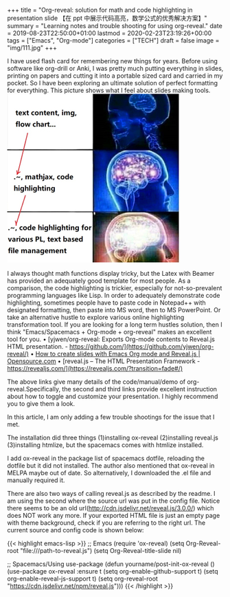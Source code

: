+++
title = "Org-reveal: solution for math and code highlighting in presentation slide 【在 ppt 中展示代码高亮，数学公式的优秀解决方案】"
summary = "Learning notes and trouble shooting for using org-reveal."
date = 2019-08-23T22:50:00+01:00
lastmod = 2020-02-23T23:19:26+00:00
tags = ["Emacs", "Org-mode"]
categories = ["TECH"]
draft = false
image = "img/111.jpg"
+++

I have used flash card for remembering new things for years. Before using software like org-drill or Anki, I was pretty much putting everything in slides, printing on papers and cutting it into a portable sized card and carried in my pocket. So I have been exploring an ultimate solution of perfect formatting for everything. This picture shows what I feel about slides making tools.
![](/img/org-reveal.jpg)

I always thought math functions display tricky, but the Latex with Beamer has provided an adequately good template for most people. As a comparison, the code highlighting is trickier, especially for not-so-prevalent programming languages like Lisp. In order to adequately demonstrate code highlighting, sometimes people have to paste code in Notepad++ with designated formatting, then paste into MS word, then to MS PowerPoint. Or take an alternative hustle to explore various online highlighting transformation tool. If you are looking for a long term hustles solution, then I think "Emacs/Spacemacs + Org-mode + org-reveal" makes an excellent tool for you.
• [yjwen/org-reveal: Exports Org-mode contents to Reveal.js HTML presentation. - https://github.com/](https://github.com/yjwen/org-reveal/)
• [How to create slides with Emacs Org mode and Reveal.js | Opensource.com](https://opensource.com/article/18/2/how-create-slides-emacs-org-mode-and-revealjs)
• [reveal.js – The HTML Presentation Framework - https://revealjs.com/](https://revealjs.com/?transition=fade#/)

The above links give many details of the code/manual/demo of org-reveal.Specifically, the second and third links provide excellent instruction about how to toggle and customize your presentation. I highly recommend you to give them a look.

In this article, I am only adding a few trouble shootings for the issue that I met.

The installation did three things (1)installing ox-reveal (2)installing reveal.js (3)installing htmlize, but the spacemacs comes with htmlize installed.

I add ox-reveal in the package list of spacemacs dotfile, reloading the dotfile but it did not installed. The author also mentioned that ox-reveal in MELPA maybe out of date. So alternatively, I downloaded the .el file and manually required it.

There are also two ways of calling reveal.js as described by the readme. I am using the second where the source url was put in the config file. Notice there seems to be an old url(<http://cdn.jsdelivr.net/reveal.js/3.0.0/>) which does NOT work any more. If your exported HTML file is just an empty page with theme background, check if you are referring to the right url. The current source and config code is shown below:

{{< highlight emacs-lisp >}}
;; Emacs
(require 'ox-reveal)
(setq Org-Reveal-root "file:///path-to-reveal.js")
(setq Org-Reveal-title-slide nil)


;; Spacemacs/Using use-package
(defun yourname/post-init-ox-reveal ()
  (use-package ox-reveal
    :ensure t
  (setq org-enable-github-support t)
  (setq org-enable-reveal-js-support t)
  (setq org-reveal-root "https://cdn.jsdelivr.net/npm/reveal.js")))
{{< /highlight >}}

